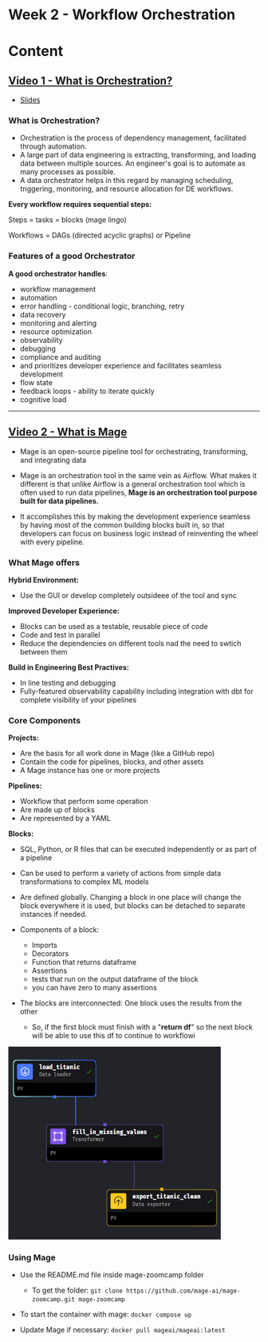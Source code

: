 # Week 2 - Workflow Orchestration

# Content

## [Video 1 - What is Orchestration?][video_1]
- [Slides][slides_1]

### What is Orchestration?

- Orchestration is the process of dependency management, facilitated through automation.
- A large part of data engineering is extracting, transforming, and loading data between multiple sources. An engineer's goal is to automate as many processes as possible. 
- A data orchestrator helps in this regard by managing scheduling, triggering, monitoring, and resource allocation for DE workflows.


**Every workflow requires sequential steps:**

Steps = tasks = blocks (mage lingo)

Workflows = DAGs (directed acyclic graphs) or Pipeline


### Features of a good Orchestrator

**A good orchestrator handles**: 

- workflow management
- automation
- error handling - conditional logic, branching, retry
- data recovery
- monitoring and alerting
- resource optimization
- observability
- debugging
- compliance and auditing
- and prioritizes developer experience and facilitates seamless development
- flow state
- feedback loops - ability to iterate quickly
- cognitive load

---

## [Video 2 - What is Mage][video2]

- Mage is an open-source pipeline tool for orchestrating, transforming, and integrating data

- Mage is an orchestration tool in the same vein as Airflow. What makes it different is that unlike Airflow is a general orchestration tool which is often used to run data pipelines, **Mage is an orchestration tool purpose built for data pipelines.**

- It accomplishes this by making the development experience seamless by having most of the common building blocks built in, so that developers can focus on business logic instead of reinventing the wheel with every pipeline.

### What Mage offers

**Hybrid Environment:**

- Use the GUI or develop completely outsideee of the tool and sync

**Improved Developer Experience:**

- Blocks can be used as a testable, reusable piece of code
- Code and test in parallel
- Reduce the dependencies on different tools nad the need to swtich between them

**Build in Engineering Best Practives:** 

- In line testing and debugging
- Fully-featured observability capability including integration with dbt for complete visibility of your pipelines


### Core Components

**Projects:**

- Are the basis for all work done in Mage (like a GitHub repo)
- Contain the code for pipelines, blocks, and other assets
- A Mage instance has one or more projects

**Pipelines:**

- Workflow that perform some operation
- Are made up of blocks
- Are represented by a YAML

**Blocks:**

- SQL, Python, or R files that can be executed independently or as part of a pipeline
- Can be used to perform a variety of actions from simple data transformations to complex ML models
- Are defined globally. Changing a block in one place will change the block everywhere it is used, but blocks can be detached to separate instances if needed.
- Components of a block:
    - Imports
    - Decorators
    - Function that returns dataframe
    - Assertions
    - tests that run on the output dataframe of the block
    - you can have zero to many assertions

- The blocks are interconnected: One block uses the results from the other
    - So, if the first block must finish with a "**return df**" so the next block will be able to use this df to continue to workflowi

![image](mage-simple-pipeline-etl.PNG)

### Using Mage

- Use the README.md file inside mage-zoomcamp folder
    - To get the folder: `git clone https://github.com/mage-ai/mage-zoomcamp.git mage-zoomcamp`

- To start the container with mage: `docker compose up`

- Update Mage if necessary: `docker pull mageai/mageai:latest`








[video_1]: https://www.youtube.com/watch?v=Li8-MWHhTbo&list=PL3MmuxUbc_hJed7dXYoJw8DoCuVHhGEQb&index=18&ab_channel=Mage
[slides_1]: https://docs.google.com/presentation/d/17zSxG5Z-tidmgY-9l7Al1cPmz4Slh4VPK6o2sryFYvw/edit?pli=1#slide=id.p
[video2]: https://www.youtube.com/watch?v=AicKRcK3pa4&list=PL3MmuxUbc_hJed7dXYoJw8DoCuVHhGEQb&index=18&ab_channel=Mage
